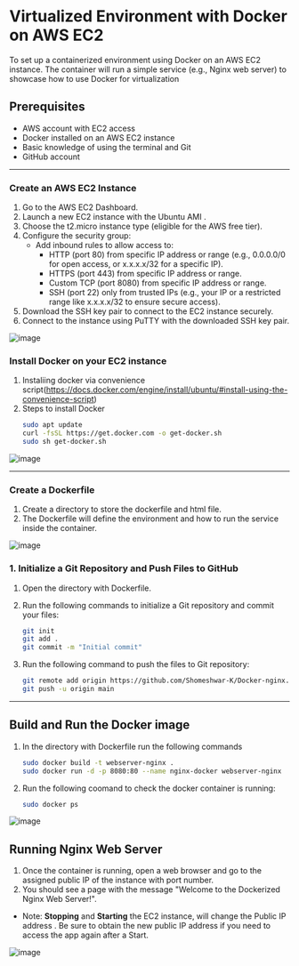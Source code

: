 # Virtualized Environment with Docker on AWS EC2

To set up a containerized environment using Docker on an AWS EC2 instance. The container will run a simple service (e.g., Nginx web server) to showcase how to use Docker for virtualization

## Prerequisites
- AWS account with EC2 access
- Docker installed on an AWS EC2 instance
- Basic knowledge of using the terminal and Git
- GitHub account

---

### Create an AWS EC2 Instance
1. Go to the AWS EC2 Dashboard.
2. Launch a new EC2 instance with the Ubuntu AMI .
3. Choose the t2.micro instance type (eligible for the AWS free tier).
4. Configure the security group:
      - Add inbound rules to allow access to:
         - HTTP (port 80) from specific IP address or range (e.g., 0.0.0.0/0 for open access, or x.x.x.x/32 for a specific IP).
         - HTTPS (port 443) from specific IP address or range.
         - Custom TCP (port 8080) from specific IP address or range.
         - SSH (port 22) only from trusted IPs (e.g., your IP or a restricted range like x.x.x.x/32 to ensure secure access).
5. Download the SSH key pair to connect to the EC2 instance securely.
6. Connect to the instance using PuTTY with the downloaded SSH key pair.
   
![image](https://github.com/user-attachments/assets/7eb06bd6-b1cc-4a8c-b65b-d7a4ef096307)

### Install Docker on your EC2 instance
1.  Instaliing docker via convenience script(https://docs.docker.com/engine/install/ubuntu/#install-using-the-convenience-script)
2.  Steps to install Docker
    ```bash
    sudo apt update 
    curl -fsSL https://get.docker.com -o get-docker.sh
    sudo sh get-docker.sh

![image](https://github.com/user-attachments/assets/651a05a8-b6f7-494a-b2a0-67bed6775d18)

---

### Create a Dockerfile 
1. Create a directory to store the dockerfile and html file.
2. The Dockerfile will define the environment and how to run the service inside the container.
   
![image](https://github.com/user-attachments/assets/9edce357-4028-4728-a8e3-0f3a3f0ca9af)


### 1. Initialize a Git Repository and Push Files to GitHub

1. Open the directory with Dockerfile.
2. Run the following commands to initialize a Git repository and commit your files:

   ```bash
   git init
   git add .
   git commit -m "Initial commit"
3. Run the following command to push the files to Git repository:
   ```bash
   git remote add origin https://github.com/Shomeshwar-K/Docker-nginx.git
   git push -u origin main

---

## Build and Run the Docker image

1. In the directory with Dockerfile run the following commands
   ```bash
   sudo docker build -t webserver-nginx .
   sudo docker run -d -p 8080:80 --name nginx-docker webserver-nginx
2. Run the following coomand to check the docker container is running:
   ```bash
   sudo docker ps

![image](https://github.com/user-attachments/assets/721d38c4-be8d-456a-8c81-8166379a46d6)

 
## Running Nginx Web Server

1.   Once the container is running, open a web browser and go to the assigned public IP of the instance with port number.
2.   You should see a page with the message "Welcome to the Dockerized Nginx Web Server!".
   
- Note: **Stopping** and **Starting** the EC2 instance, will change the Public IP address . Be sure to obtain the new public IP address if you need to access the app again after a Start.

![image](https://github.com/user-attachments/assets/630bdc59-e11d-4634-bdfe-d3f57ac1ecf4)



